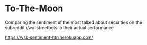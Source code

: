 # To-The-Moon
Comparing the sentiment of the most talked about securities on the subreddit r/wallstreetbets to their actual performance


https://wsb-sentiment-htn.herokuapp.com/
